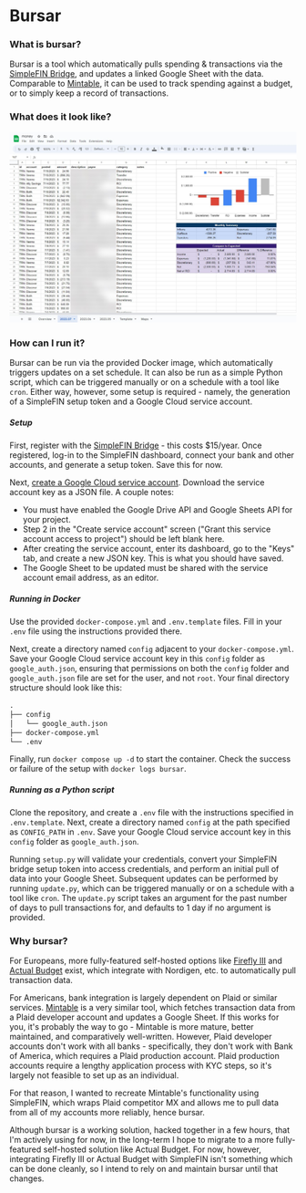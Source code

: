# Bursar

### What is bursar?
Bursar is a tool which automatically pulls spending & transactions via the [SimpleFIN Bridge](https://beta-bridge.simplefin.org/), and updates a linked Google Sheet with the data. Comparable to [Mintable](https://github.com/kevinschaich/mintable/), it can be used to track spending against a budget, or to simply keep a record of transactions.

### What does it look like?
![Screenshot](image.png)

### How can I run it?
Bursar can be run via the provided Docker image, which automatically triggers updates on a set schedule. It can also be run as a simple Python script, which can be triggered manually or on a schedule with a tool like `cron`. Either way, however, some setup is required - namely, the generation of a SimpleFIN setup token and a Google Cloud service account.

##### Setup
First, register with the [SimpleFIN Bridge](https://beta-bridge.simplefin.org/) - this costs $15/year. Once registered, log-in to the SimpleFIN dashboard, connect your bank and other accounts, and generate a setup token. Save this for now.

Next, [create a Google Cloud service account](https://cloud.google.com/iam/docs/service-accounts-create). Download the service account key as a JSON file. A couple notes:
- You must have enabled the Google Drive API and Google Sheets API for your project.
- Step 2 in the "Create service account" screen ("Grant this service account access to project") should be left blank here.
- After creating the service account, enter its dashboard, go to the "Keys" tab, and create a new JSON key. This is what you should have saved.
- The Google Sheet to be updated must be shared with the service account email address, as an editor.

##### Running in Docker
Use the provided `docker-compose.yml` and `.env.template` files. Fill in your `.env` file using the instructions provided there. 

Next, create a directory named `config` adjacent to your `docker-compose.yml`. Save your Google Cloud service account key in this `config` folder as `google_auth.json`, ensuring that permissions on both the `config` folder and `google_auth.json` file are set for the user, and not `root`. Your final directory structure should look like this:
```
.
├── config
│   └── google_auth.json
├── docker-compose.yml
└── .env
```

Finally, run `docker compose up -d` to start the container. Check the success or failure of the setup with `docker logs bursar`.


##### Running as a Python script
Clone the repository, and create a `.env` file with the instructions specified in `.env.template`. Next, create a directory named `config` at the path specified as `CONFIG_PATH` in `.env`. Save your Google Cloud service account key in this `config` folder as `google_auth.json`.

Running `setup.py` will validate your credentials, convert your SimpleFIN bridge setup token into access credentials, and perform an initial pull of data into your Google Sheet. Subsequent updates can be performed by running `update.py`, which can be triggered manually or on a schedule with a tool like `cron`. The `update.py` script takes an argument for the past number of days to pull transactions for, and defaults to 1 day if no argument is provided.


### Why bursar?
For Europeans, more fully-featured self-hosted options like [Firefly III](https://firefly-iii.org/) and [Actual Budget](https://actualbudget.com/) exist, which integrate with Nordigen, etc. to automatically pull transaction data. 

For Americans, bank integration is largely dependent on Plaid or similar services. [Mintable](https://github.com/kevinschaich/mintable/) is a very similar tool, which fetches transaction data from a Plaid developer account and updates a Google Sheet. If this works for you, it's probably the way to go - Mintable is more mature, better maintained, and comparatively well-written. However, Plaid developer accounts don't work with all banks - specifically, they don't work with Bank of America, which requires a Plaid production account. Plaid production accounts require a lengthy application process with KYC steps, so it's largely not feasible to set up as an individual.

For that reason, I wanted to recreate Mintable's functionality using SimpleFIN, which wraps Plaid competitor MX and allows me to pull data from all of my accounts more reliably, hence bursar.

Although bursar is a working solution, hacked together in a few hours, that I'm actively using for now, in the long-term I hope to migrate to a more fully-featured self-hosted solution like Actual Budget. For now, however, integrating Firefly III or Actual Budget with SimpleFIN isn't something which can be done cleanly, so I intend to rely on and maintain bursar until that changes.